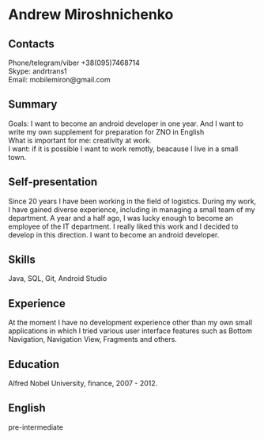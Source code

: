 <h1>Andrew Miroshnichenko</h1> 

<h2>Contacts</h2>
Phone/telegram/viber +38(095)7468714 </br>
Skype: andrtrans1 </br>
Email: mobilemiron@gmail.com </br>


<h2>Summary</h2>
Goals: I want to become an android developer in one year. 
And I want to write my own supplement for preparation for ZNO in English</br>
What is important for me: creativity at work.</br>
I want: if it is possible I want to work remotly, beacause I live in a small town.</br>

<h2>Self-presentation</h2>
Since 20 years I have been working in the field of logistics. During my work, I have gained diverse experience, 
including in managing a small team of my department. A year and a half ago, I was lucky enough to become an employee of the IT department. 
I really liked this work and I decided to develop in this direction. I want to become an android developer.

<h2>Skills</h2>
Java, SQL, Git, Android Studio

<h2>Experience</h2>
At the moment I have no development experience other than my own small applications in which 
I tried various user interface features such as Bottom Navigation, Navigation View, Fragments and others.

<h2>Education</h2>
Alfred Nobel University, finance, 2007 - 2012.

<h2>English</h2>
pre-intermediate